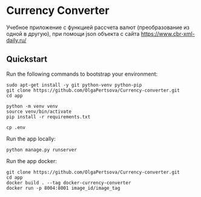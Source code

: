 # Currency Converter

Учебное приложение с функцией рассчета валют (преобразование из одной в другую), при помощи json объекта с сайта https://www.cbr-xml-daily.ru/
## Quickstart

Run the following commands to bootstrap your environment:

    sudo apt-get install -y git python-venv python-pip
    git clone https://github.com/OlgaPertsova/Currency-converter.git
    cd app

    python -m venv venv
    source venv/bin/activate
    pip install -r requirements.txt

    cp .env

Run the app locally:
    
    python manage.py runserver

Run the app docker:

    git clone https://github.com/OlgaPertsova/Currency-converter.git
    cd app
    docker build . --tag docker-currency-converter
    docker run -p 8004:8001 image_id/image_tag
